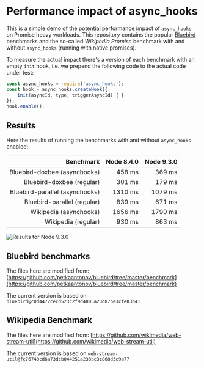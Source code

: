 # Performance impact of async_hooks

This is a simple demo of the potential performance impact of `async_hooks`
on Promise heavy workloads. This repository contains the popular
[Bluebird](https://github.com/petkaantonov/bluebird) benchmarks and the
so-called *Wikipedia Promise* benchmark with and
without `async_hooks` (running with native promises).

To measure the actual impact there's a version of each benchmark with
an empty `init` hook, i.e. we prepend the following code to the actual
code under test:

```js
const async_hooks = require('async_hooks');
const hook = async_hooks.createHook({
    init(asyncId, type, triggerAsyncId) { }
});
hook.enable();
```


## Results

Here the results of running the benchmarks with and without `async_hooks`
enabled:

| Benchmark                      | Node 8.4.0 | Node 9.3.0 |
| ------------------------------:| ----------:| ----------:|
| Bluebird-doxbee (asynchooks)   |     458 ms |     369 ms |
| Bluebird-doxbee (regular)      |     301 ms |     179 ms |
| Bluebird-parallel (asynchooks) |    1310 ms |    1079 ms |
| Bluebird-parallel (regular)    |     839 ms |     671 ms |
| Wikipedia (asynchooks)         |    1656 ms |    1790 ms |
| Wikipedia (regular)            |     930 ms |     863 ms |

![Results for Node 9.3.0](https://raw.githubusercontent.com/bmeurer/async-hooks-performance-impact/master/results-node-9.3.0.png)


## Bluebird benchmarks

The files here are modified from: [https://github.com/petkaantonov/bluebird/tree/master/benchmark](https://github.com/petkaantonov/bluebird/tree/master/benchmark)

The current version is based on `bluebird@c0d4472cecd523c2f9d4805a23d87be3cfe03b41`


## Wikipedia Benchmark

The files here are modified from: [https://github.com/wikimedia/web-stream-util](https://github.com/wikimedia/web-stream-util)

The current version is based on `web-stream-util@fc76740cd6a73dcb044251a233bc3c868d3c9a77`
